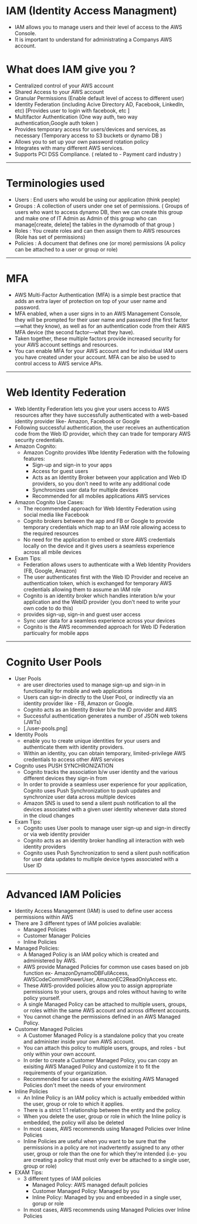 # IAM (Identity Access Managment)

- IAM allows you to manage users and their level of access to the AWS Console.
- It is important to understand for administrating a Companys AWS account.

# What does IAM give you ?

- Centralized control of your AWS account
- Shared Access to your AWS account
- Granular Permissions (Enable default level of access to different user)
- Identity Federation (including Acive Directory AD, Facebook, LinkedIn, etc) [Provides user to login with facebook, etc ]
- Multifactor Authentication (One way auth, two way authentication,Google auth token )
- Provides temporary access for users/devices and services, as necessary (Temporary access to S3 buckets or dynamo DB )
- Allows you to set up your own password rotation policy
- Integrates with many different AWS services.
- Supports PCI DSS Compliance. ( related to - Payment card industry )

---

# Terminologies used

- Users : End users who would be using our application (think people)
- Groups : A collection of users under one set of permissions. ( Groups of users who want to access dynamo DB, then we can create this group and make one of IT Admin as Admin of this group who can manage[create, delete] the tables in the dynamodb of that group )
- Roles : You create roles and can then assign them to AWS resources (Role has set of permissions)
- Policies : A document that defines one (or more) permissions (A policy can be attached to a user or group or role)

---

# MFA

- AWS Multi-Factor Authentication (MFA) is a simple best practice that adds an extra layer of protection on top of your user name and password.
- MFA enabled, when a user signs in to an AWS Management Console, they will be prompted for their user name and password (the first factor—what they know), as well as for an authentication code from their AWS MFA device (the second factor—what they have).
- Taken together, these multiple factors provide increased security for your AWS account settings and resources.
- You can enable MFA for your AWS account and for individual IAM users you have created under your account. MFA can be also be used to control access to AWS service APIs.

---

# Web Identity Federation

- Web Identity Federation lets you give your users access to AWS resources after they have successfully authenticated with a web-based identity provider like- Amazon, Facebook or Google
- Following successful authentication, the user receives an authentication code from the Web ID provider, which they can trade for temporary AWS security credentials.
- Amazon Cognito:
  - Amazon Cognito provides Wbe Identity Federation with the following features:
    - Sign-up and sign-in to your apps
    - Access for guest users
    - Acts as an Identity Broker between your application and Web ID providers, so you don't need to write any additional code
    - Synchronizes user data for multiple devices
    - Recommended for all mobiles applications AWS services
- Amazon Cognito Use Cases:
  - The recommended approach for Web Identity Federation using social media like Facebook
  - Cognito brokers between the app and FB or Google to provide temporary credentials which map to an IAM role allowing access to the required resources
  - No need for the application to embed or store AWS credentials locally on the device and it gives users a seamless experience across all mbile devices
- Exam Tips:
  - Federation allows users to authenticate with a Web Identity Providers (FB, Google, Amazon)
  - The user authenticates first with the Web ID Provider and receive an authentication token, which is exchanged for temporary AWS credentials allowing them to assume an IAM role
  - Cognito is an identity broker which handles interation b/w your application and the WebID provider (you don't need to write your own code to do this)
  - provides sign-up, sign-in and guest user access
  - Sync user data for a seamless experience across your devices
  - Cognito is the AWS recommended approach for Web ID Federation particualry for mobile apps

---

# Cognito User Pools

- User Pools
  - are user directories used to manage sign-up and sign-in in functionality for mobile and web applications
  - Users can sign-in directly to the User Pool, or indirectly via an identity provider like - FB, Amazon or Google.
  - Cognito acts as an Identity Broker b/w the ID provider and AWS
  - Successful authentication generates a number of JSON web tokens (JWTs)
  - [./user-pools.png]
- Identity Pools
  - enable you to create unique identities for your users and authenticate them with identity providers.
  - Within an identity, you can obtain temporary, limited-privilege AWS credentials to access other AWS services
- Cognito uses PUSH SYNCHRONIZATION
  - Cognito tracks the association b/w user identity and the various different devices they sign-in from
  - In order to provide a seamless user experience for your application, Cognito uses Push Synchronization to push updates and synchronize user data across multiple devices
  - Amazon SNS is used to send a silent push notification to all the devices associated with a given user identity whenever data stored in the cloud changes
- Exam Tips:
  - Cognito uses User pools to manage user sign-up and sign-in directly or via web identity provider
  - Cognito acts as an identity broker handling all interaction with web identity providers
  - Cognito uses Push Synchronization to send a silent push notification for user data updates to multiple device types associated with a User ID

---

# Advanced IAM Policies

- Identity Access Management (IAM) is used to define user access permissions within AWS
- There are 3 different types of IAM policies avaliable:
  - Managed Policies
  - Customer Manager Policies
  - Inline Policies
- Managed Policies:
  - A Managed Policy is an IAM policy which is created and administered by AWS.
  - AWS provide Managed Policies for common use cases based on job function ex- AmazonDynamoDBFullAccess, AWSCodeCommitPowerUser, AmazonEC2ReadOnlyAccess etc.
  - These AWS-provided policies allow you to assign appropriate permissions to your users, groups and roles without having to write policy yourself.
  - A single Managed Policy can be attached to multiple users, groups, or roles within the same AWS account and across different accounts.
  - You cannot change the permissions defined in an AWS Managed Policy.
- Customer Managed Policies
  - A Customer Managed Policy is a standalone policy that you create and administer inside your own AWS account.
  - You can attach this policy to multiple users, groups, and roles - but only within your own account.
  - In order to create a Customer Managed Policy, you can copy an exisiting AWS Managed Policy and customize it to fit the requirements of your organization.
  - Recommended for use cases where the exisiting AWS Managed Policies don't meet the needs of your environment
- Inline Policies
  - An Inline Policy is an IAM policy which is actually embedded within the user, group or role to which it applies.
  - There is a strict 1:1 relationship between the entity and the policy.
  - When you delete the user, group or role in which the Inline policy is embedded, the policy will also be deleted
  - In most cases, AWS recommends using Managed Policies over Inline Policies
  - Inline Policies are useful when you want to be sure that the permissions in a policy are not inadvertently assigned to any other user, group or role than the one for which they're intended (i.e- you are creating a policy that must only ever be attached to a single user, group or role)
- EXAM Tips:
  - 3 different types of IAM policies
    - Managed Policy: AWS managed default policies
    - Customer Managed Policy: Managed by you
    - Inline Policy: Managed by you and embeeded in a single user, gorup or role
  - In most cases, AWS recommends using Managed Policies over Inline Policies
